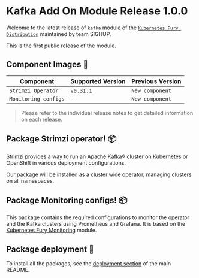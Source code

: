 # Kafka Add On Module Release 1.0.0

Welcome to the latest release of `kafka` module of the [`Kubernetes Fury Distribution`](https://github.com/sighupio/fury-distribution) maintained by team SIGHUP.

This is the first public release of the module.

## Component Images 🚢

| Component                | Supported Version                                                                                      | Previous Version |
|--------------------------|--------------------------------------------------------------------------------------------------------|------------------|
| `Strimzi Operator`       | [`v0.31.1`](https://github.com/strimzi/strimzi-kafka-operator/releases/tag/0.31.1)                     | `New component`  |
| `Monitoring configs`     | `-`                                                                                                    | `New component`  |

> Please refer to the individual release notes to get detailed information on each release.

## Package Strimzi operator! 📦

Strimzi provides a way to run an Apache Kafka® cluster on Kubernetes or OpenShift in various deployment configurations.

Our package will be installed as a cluster wide operator, managing clusters on all namespaces.

## Package Monitoring configs! 📦

This package contains the required configurations to monitor the operator and the Kafka clusters using Prometheus and Grafana.
It is based on the [Kubernetes Fury Monitoring][kubernetes-fury-monitoring] module.

## Package deployment 🚀

To install all the packages, see the [deployment section](../../README.md#deployment) of the main README.

<!-- Links -->

[kubernetes-fury-monitoring]: https://github.com/sighupio/fury-kubernetes-monitoring






